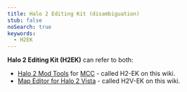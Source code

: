 ```yaml
---
title: Halo 2 Editing Kit (disambiguation)
stub: false
noSearch: true
keywords:
  - H2EK
---
```

**Halo 2 Editing Kit (H2EK)** can refer to both:
* [Halo 2 Mod Tools](~h2-ek) for [MCC](~h2#mcc-pc-and-xbox-one-343-industries-2014-2021) - called H2-EK on this wiki.
* [Map Editor for Halo 2 Vista](~h2v-ek) - called H2V-EK on this wiki.

